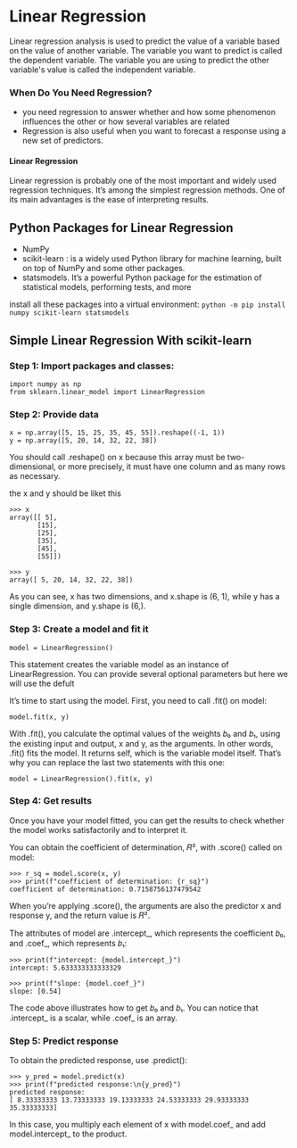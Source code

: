 # Linear Regression

Linear regression analysis is used to predict the value of a variable based on the value of another variable. The variable you want to predict is called the dependent variable. The variable you are using to predict the other variable's value is called the independent variable.

### When Do You Need Regression?

- you need regression to answer whether and how some phenomenon influences the other or how several variables are related
- Regression is also useful when you want to forecast a response using a new set of predictors.

#### Linear Regression

Linear regression is probably one of the most important and widely used regression techniques. It’s among the simplest regression methods. One of its main advantages is the ease of interpreting results.


## Python Packages for Linear Regression

 -  NumPy 
 -  scikit-learn : is a widely used Python library for machine learning, built on top of NumPy and some other packages.
 -  statsmodels. It’s a powerful Python package for the estimation of statistical models, performing tests, and more

install all these packages into a virtual environment:
  ``python -m pip install numpy scikit-learn statsmodels``


## Simple Linear Regression With scikit-learn

### Step 1: Import packages and classes:

```
import numpy as np
from sklearn.linear_model import LinearRegression
```

### Step 2: Provide data

```
x = np.array([5, 15, 25, 35, 45, 55]).reshape((-1, 1))
y = np.array([5, 20, 14, 32, 22, 38])
```
 You should call .reshape() on x because this array must be two-dimensional, or more precisely, it must have one column and as many rows as necessary.

the x and y should be liket this 


```
>>> x
array([[ 5],
       [15],
       [25],
       [35],
       [45],
       [55]])

>>> y
array([ 5, 20, 14, 32, 22, 38])
```
As you can see, x has two dimensions, and x.shape is (6, 1), while y has a single dimension, and y.shape is (6,).

### Step 3: Create a model and fit it

```
model = LinearRegression()
```
This statement creates the variable model as an instance of LinearRegression. You can provide several optional parameters but here we will use the defult

It’s time to start using the model. First, you need to call .fit() on model:

```
model.fit(x, y)
```
With .fit(), you calculate the optimal values of the weights 𝑏₀ and 𝑏₁, using the existing input and output, x and y, as the arguments. In other words, .fit() fits the model. It returns self, which is the variable model itself. That’s why you can replace the last two statements with this one:

```
model = LinearRegression().fit(x, y)
```

### Step 4: Get results

Once you have your model fitted, you can get the results to check whether the model works satisfactorily and to interpret it.

You can obtain the coefficient of determination, 𝑅², with .score() called on model:

```
>>> r_sq = model.score(x, y)
>>> print(f"coefficient of determination: {r_sq}")
coefficient of determination: 0.7158756137479542
```

When you’re applying .score(), the arguments are also the predictor x and response y, and the return value is 𝑅².

The attributes of model are .intercept_, which represents the coefficient 𝑏₀, and .coef_, which represents 𝑏₁:

```
>>> print(f"intercept: {model.intercept_}")
intercept: 5.633333333333329

>>> print(f"slope: {model.coef_}")
slope: [0.54]

```
The code above illustrates how to get 𝑏₀ and 𝑏₁. You can notice that .intercept_ is a scalar, while .coef_ is an array.


### Step 5: Predict response

To obtain the predicted response, use .predict():
```
>>> y_pred = model.predict(x)
>>> print(f"predicted response:\n{y_pred}")
predicted response:
[ 8.33333333 13.73333333 19.13333333 24.53333333 29.93333333 35.33333333]
```

In this case, you multiply each element of x with model.coef_ and add model.intercept_ to the product.

